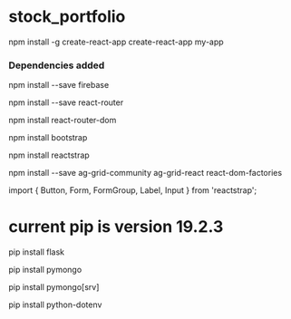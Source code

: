 # stock_portfolio

npm install -g create-react-app
create-react-app my-app

### Dependencies added 

npm install --save firebase

npm install --save react-router

npm install react-router-dom

npm install bootstrap

npm install reactstrap

npm install --save ag-grid-community ag-grid-react react-dom-factories

import { Button, Form, FormGroup, Label, Input } from 'reactstrap';

# current pip is version 19.2.3
pip install flask

pip install pymongo

pip install pymongo[srv]

pip install python-dotenv